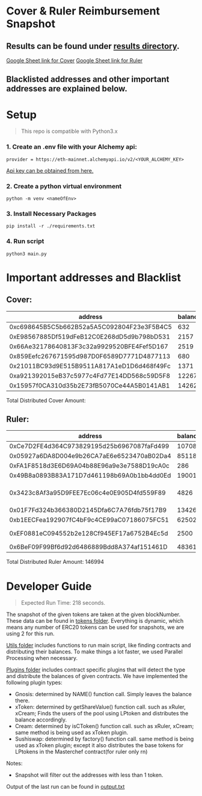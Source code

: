 # Cover & Ruler Reimbursement Snapshot

## Results can be found under [results directory](./results/).
[Google Sheet link for Cover](https://docs.google.com/spreadsheets/d/1jvEuEU3B7autLe3Jd31vjBhN0a8TawfVS9XMIz5MVoo/edit?usp=sharing)
[Google Sheet link for Ruler](https://docs.google.com/spreadsheets/d/13vLPJ6m_IQc0wamaYXStAipsWjJkHq-GMMYoV16Wfh8/edit?usp=sharing)


## Blacklisted addresses and other important addresses are explained below.

# Setup 

> This repo is compatible with Python3.x

### 1. Create an .env file with your Alchemy api:

```
provider = https://eth-mainnet.alchemyapi.io/v2/<YOUR_ALCHEMY_KEY> 
```

[Api key can be obtained from here.](https://www.alchemy.com/)

### 2. Create a python virtual environment

```
python -m venv <nameOfEnv>
```
### 3. Install Necessary Packages 

```
pip install -r ./requirements.txt
```

### 4. Run script
```
python3 main.py 
```

# Important addresses and Blacklist

## Cover:
| address | balance | importance | STATUS |
|---|---|---|---|
0xc698645B5C5b662B52a5A5C092804F23e3F5B4C5 | 632 | gnosis |
0xE98567885Df519dFeB12C0E268dD5d9b798bD531 | 2157 | vesting  |blacklisted
0x66Ae32178640813F3c32a9929520BFE4Fef5D167 | 2519 | sushiswap | distributed
0x859Eefc267671595d987D0F6589D7771D4877113 | 680 | gnosis |
0x21011BC93d9E515B9511A817A1eD1D6d468f49Fc | 1371 | cream  | distributed
0xa921392015eB37c5977c4Fd77E14DD568c59D5F8 | 12267 | xCover  | distributed
0x15957f0CA310d35b2E73fB5070Ce44A5B0141AB1 | 14262 | gnosis | blacklisted

Total Distributed Cover Amount:


## Ruler:
| address | balance | importance | STATUS |
|---|---|---|---|
0xCe7D2FE4d364C973829195d25b6967087faFd499 | 10708 | vesting  |  blacklisted
0x05927a6DA8D004e9b26CA7aE6e6523470aB02Da4 | 85118 | vesting  | blacklisted
0xFA1F8518d3E6D69A04b88E96a9e3e7588D19cA0c | 286 | airdrop | blacklisted
0x49B8a0893B83A171D7d461198b69A0b1bb4dd0Ed | 190011 | gnosis  | blacklisted
0x3423c8Af3a95D9FEE7Ec06c4e0E905D4fd559F89 | 4826 | ruler rewards pool  | NOT distributed, blacklisted
0x01F7Fd324b366380D2145Dfa6C7A76fdb75f17B9 | 134262 | xRuler  | distributed
0xb1EECFea192907fC4bF9c4CE99aC07186075FC51 | 62502 | sushiswap  | distributed
0xEF0881eC094552b2e128Cf945EF17a6752B4Ec5d | 2500 | sushi(MasterChef) | distributed, blacklisted
0x6BeF09F99Bf6d92d6486889Bdd8A374af151461D | 483610 | gnosis | blacklisted

Total Distributed Ruler Amount: 146994

# Developer Guide

> Expected Run Time: 218 seconds.

The snapshot of the given tokens are taken at the given blockNumber. These data can be found in [tokens folder](./tokens/).
Everything is dynamic, which means any number of ERC20 tokens can be used for snapshots, we are using 2 for this run.

[Utils folder](./tokens/) includes functions to run main script, like finding contracts and distributing their balances.
To make things a lot faster, we used Parallel Processing when necessary.

[Plugins folder](./plugins/) includes contract specific plugins that will detect the type and distribute the balances of given contracts. We have implemented the following plugin types:

- Gnosis: determined by NAME() function call. Simply leaves the balance there.
- xToken: determined by getShareValue() function call. such as xRuler, xCream;  Finds the users of the pool using LPtoken and distributes the balance accordingly.
- Cream: determined by isCToken() function call. such as xRuler, xCream; same method is being used as xToken plugin.
- Sushiswap: determined by factory() function call. same method is being used as xToken plugin; except it also distributes the base tokens for LPtokens in the Masterchef contract(for ruler only rn)

Notes:

- Snapshot will filter out the addresses with less than 1 token.

Output of the last run can be found in [output.txt](./output.txt) 